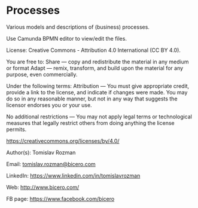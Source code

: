 # Processes
Various models and descriptions of (business) processes.

Use Camunda BPMN editor to view/edit the files.

License: Creative Commons - Attribution 4.0 International (CC BY 4.0).

You are free to:
Share — copy and redistribute the material in any medium or format
Adapt — remix, transform, and build upon the material for any purpose, even commercially.

Under the following terms:
Attribution — You must give appropriate credit, provide a link to the license, and indicate if changes were made. You may do so in any reasonable manner, but not in any way that suggests the licensor endorses you or your use.

No additional restrictions — You may not apply legal terms or technological measures that legally restrict others from doing anything the license permits.

https://creativecommons.org/licenses/by/4.0/

Author(s):
Tomislav Rozman

Email: tomislav.rozman@bicero.com

LinkedIn: https://www.linkedin.com/in/tomislavrozman

Web: http://www.bicero.com/

FB page: https://www.facebook.com/bicero
